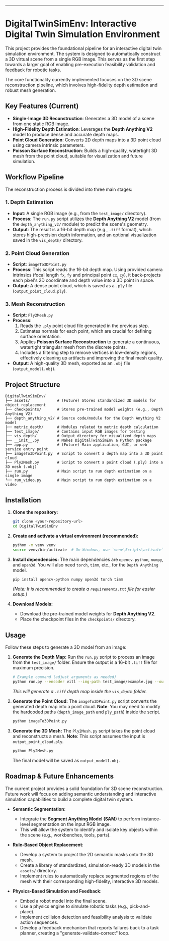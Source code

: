 
---

# DigitalTwinSimEnv: Interactive Digital Twin Simulation Environment

This project provides the foundational pipeline for an interactive digital twin simulation environment. The system is designed to automatically construct a 3D virtual scene from a single RGB image. This serves as the first step towards a larger goal of enabling pre-execution feasibility validation and feedback for robotic tasks.

The core functionality currently implemented focuses on the 3D scene reconstruction pipeline, which involves high-fidelity depth estimation and robust mesh generation.

## Key Features (Current)

-   **Single-Image 3D Reconstruction**: Generates a 3D model of a scene from one static RGB image.
-   **High-Fidelity Depth Estimation**: Leverages the **Depth Anything V2** model to produce dense and accurate depth maps.
-   **Point Cloud Generation**: Converts 2D depth maps into a 3D point cloud using camera intrinsic parameters.
-   **Poisson Surface Reconstruction**: Builds a high-quality, watertight 3D mesh from the point cloud, suitable for visualization and future simulation.

## Workflow Pipeline

The reconstruction process is divided into three main stages:

### 1. Depth Estimation
-   **Input**: A single RGB image (e.g., from the `test_image/` directory).
-   **Process**: The `run.py` script utilizes the **Depth Anything V2** model (from the `depth_anything_v2/` module) to predict the scene's geometry.
-   **Output**: The result is a 16-bit depth map (e.g., `.tiff` format), which stores high-precision depth information, and an optional visualization saved in the `vis_depth/` directory.

### 2. Point Cloud Generation
-   **Script**: `imageTo3DPoint.py`
-   **Process**: This script reads the 16-bit depth map. Using provided camera intrinsics (focal length `fx`, `fy` and principal point `cx`, `cy`), it back-projects each pixel's 2D coordinate and depth value into a 3D point in space.
-   **Output**: A dense point cloud, which is saved as a `.ply` file (`output_point_cloud.ply`).

### 3. Mesh Reconstruction
-   **Script**: `Ply2Mesh.py`
-   **Process**:
    1.  Reads the `.ply` point cloud file generated in the previous step.
    2.  Estimates normals for each point, which are crucial for defining surface orientation.
    3.  Applies **Poisson Surface Reconstruction** to generate a continuous, watertight triangular mesh from the discrete points.
    4.  Includes a filtering step to remove vertices in low-density regions, effectively cleaning up artifacts and improving the final mesh quality.
-   **Output**: A high-quality 3D mesh, exported as an `.obj` file (`output_model1.obj`).

## Project Structure

```
DigitalTwinSimEnv/
├── assets/            # (Future) Stores standardized 3D models for object replacement
├── checkpoints/       # Stores pre-trained model weights (e.g., Depth Anything V2)
├── depth_anything_v2/ # Source code/module for the Depth Anything V2 model
├── metric_depth/      # Modules related to metric depth calculation
├── test_image/        # Contains input RGB images for testing
├── vis_depth/         # Output directory for visualized depth maps
├── __init__.py        # Makes DigitalTwinSimEnv a Python package
├── app.py             # (Future) Main application, GUI, or web service entry point
├── imageTo3DPoint.py  # Script to convert a depth map into a 3D point cloud
├── Ply2Mesh.py        # Script to convert a point cloud (.ply) into a 3D mesh (.obj)
├── run.py             # Main script to run depth estimation on a single image
└── run_video.py       # Main script to run depth estimation on a video
```

## Installation

1.  **Clone the repository:**
    ```bash
    git clone <your-repository-url>
    cd DigitalTwinSimEnv
    ```

2.  **Create and activate a virtual environment (recommended):**
    ```bash
    python -m venv venv
    source venv/bin/activate  # On Windows, use `venv\Scripts\activate`
    ```

3.  **Install dependencies:**
    The main dependencies are `opencv-python`, `numpy`, and `open3d`. You will also need `torch`, `timm`, etc., for the `Depth Anything` model.
    ```bash
    pip install opencv-python numpy open3d torch timm
    ```
    *(Note: It is recommended to create a `requirements.txt` file for easier setup.)*

4.  **Download Models:**
    - Download the pre-trained model weights for **Depth Anything V2**.
    - Place the checkpoint files in the `checkpoints/` directory.

## Usage

Follow these steps to generate a 3D model from an image:

1.  **Generate the Depth Map:**
    Run the `run.py` script to process an image from the `test_image/` folder. Ensure the output is a 16-bit `.tiff` file for maximum precision.
    ```bash
    # Example command (adjust arguments as needed)
    python run.py --encoder vitl --img-path test_image/example.jpg --outdir vis_depth
    ```
    *This will generate a `.tiff` depth map inside the `vis_depth` folder.*

2.  **Generate the Point Cloud:**
    The `imageTo3DPoint.py` script converts the generated depth map into a point cloud.
    **Note**: You may need to modify the hardcoded paths (`depth_image_path` and `ply_path`) inside the script.
    ```bash
    python imageTo3DPoint.py
    ```

3.  **Generate the 3D Mesh:**
    The `Ply2Mesh.py` script takes the point cloud and reconstructs a mesh.
    **Note**: This script assumes the input is `output_point_cloud.ply`.
    ```bash
    python Ply2Mesh.py
    ```
    The final model will be saved as `output_model1.obj`.

## Roadmap & Future Enhancements

The current project provides a solid foundation for 3D scene reconstruction. Future work will focus on adding semantic understanding and interactive simulation capabilities to build a complete digital twin system.

-   **Semantic Segmentation**:
    -   Integrate the **Segment Anything Model (SAM)** to perform instance-level segmentation on the input RGB image.
    -   This will allow the system to identify and isolate key objects within the scene (e.g., workbenches, tools, parts).

-   **Rule-Based Object Replacement**:
    -   Develop a system to project the 2D semantic masks onto the 3D mesh.
    -   Create a library of standardized, simulation-ready 3D models in the `assets/` directory.
    -   Implement rules to automatically replace segmented regions of the mesh with their corresponding high-fidelity, interactive 3D models.

-   **Physics-Based Simulation and Feedback**:
    -   Embed a robot model into the final scene.
    -   Use a physics engine to simulate robotic tasks (e.g., pick-and-place).
    -   Implement collision detection and feasibility analysis to validate action sequences.
    -   Develop a feedback mechanism that reports failures back to a task planner, creating a "generate-validate-correct" loop.